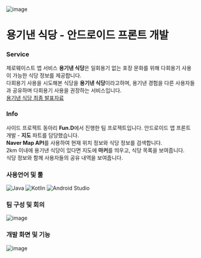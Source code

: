 <div align>

  
  ![image](https://user-images.githubusercontent.com/52526003/173365458-d08d5a5b-ccf9-4577-9469-8e7a7ec44ebc.png)<Br>
  
  # 용기낸 식당 - 안드로이드 프론트 개발
  
  ### Service
  제로웨이스트 앱 서비스 <strong>용기낸 식당</strong>은 일회용기 없는 포장 문화를 위해 다회용기 사용이 가능한 식당 정보를 제공합니다.<br>
  다회용기 사용을 시도해본 식당을 <strong>용기낸 식당</strong>이라고하며, 용기낸 경험을 다른 사용자들과 공유하며 다회용기 사용을 권장하는 서비스입니다. <br>
  <a href = "https://drive.google.com/file/d/1t4TxppAxW2kGNkapUYRMr4JYd6SHlUoG/view?usp=sharing">용기낸 식당 최종 발표자료</a>
  <br>
  
  ### Info
  사이드 프로젝트 동아리 <strong>Fun.D</strong>에서 진행한 팀 프로젝트입니다. 
  안드로이드 앱 프론트 개발 - <strong>지도</strong> 파트를 담당했습니다.<br>
    <strong>Naver Map API</strong>를 사용하여 현재 위치 정보와  식당 정보를 검색합니다.<br>
    2km 이내에 용기낸 식당이 있다면 지도에 <strong>마커</strong>를 띄우고, 식당 목록을 보여줍니다.<br>
    식당 정보와 함께 사용자들의 공유 내역을 보여줍니다.<br>
  
   ### 사용언어 및 툴
 ![Java](https://img.shields.io/badge/java-%23ED8B00.svg?style=for-the-badge&logo=java&logoColor=white)
  <img alt="Kotlin" src ="https://img.shields.io/badge/Kotlin-blueviolet.svg?&style=for-the-badge&logo=Kotlin&logoColor=white"/>
  ![Android Studio](https://img.shields.io/badge/Android%20Studio-3DDC84.svg?style=for-the-badge&logo=android-studio&logoColor=white)

  ### 
   ### 팀 구성 및 회의
 ![image](https://user-images.githubusercontent.com/52526003/173383375-77185263-0fe0-4bea-adb7-2c47298796e7.png)

   ### 개발 화면 및 기능
![image](https://user-images.githubusercontent.com/52526003/173382626-2e9f9e1b-56e8-4a35-abc7-1824e9fd2623.png)

  
</div>
